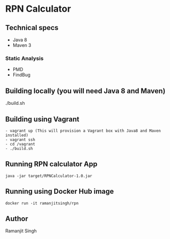 # RPN Calculator

## Technical specs
- Java 8
- Maven 3

### Static Analysis
- PMD
- FindBug


## Building locally (you will need Java 8 and Maven)
./build.sh

## Building using Vagrant
```
- vagrant up (This will provision a Vagrant box with Java8 and Maven installed)
- vagrant ssh
- cd /vagrant
- ./build.sh
```

## Running RPN calculator App
`java -jar target/RPNCalculator-1.0.jar`


## Running using Docker Hub image
`docker run -it ramanjitsingh/rpn`

## Author
Ramanjit Singh
